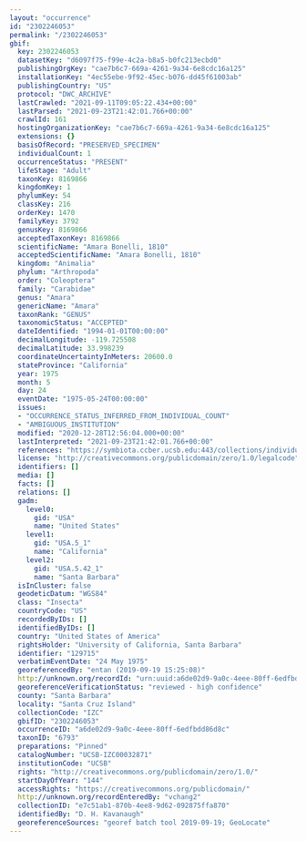 ```yaml
---
layout: "occurrence"
id: "2302246053"
permalink: "/2302246053"
gbif:
  key: 2302246053
  datasetKey: "d6097f75-f99e-4c2a-b8a5-b0fc213ecbd0"
  publishingOrgKey: "cae7b6c7-669a-4261-9a34-6e8cdc16a125"
  installationKey: "4ec55ebe-9f92-45ec-b076-dd45f61003ab"
  publishingCountry: "US"
  protocol: "DWC_ARCHIVE"
  lastCrawled: "2021-09-11T09:05:22.434+00:00"
  lastParsed: "2021-09-23T21:42:01.766+00:00"
  crawlId: 161
  hostingOrganizationKey: "cae7b6c7-669a-4261-9a34-6e8cdc16a125"
  extensions: {}
  basisOfRecord: "PRESERVED_SPECIMEN"
  individualCount: 1
  occurrenceStatus: "PRESENT"
  lifeStage: "Adult"
  taxonKey: 8169866
  kingdomKey: 1
  phylumKey: 54
  classKey: 216
  orderKey: 1470
  familyKey: 3792
  genusKey: 8169866
  acceptedTaxonKey: 8169866
  scientificName: "Amara Bonelli, 1810"
  acceptedScientificName: "Amara Bonelli, 1810"
  kingdom: "Animalia"
  phylum: "Arthropoda"
  order: "Coleoptera"
  family: "Carabidae"
  genus: "Amara"
  genericName: "Amara"
  taxonRank: "GENUS"
  taxonomicStatus: "ACCEPTED"
  dateIdentified: "1994-01-01T00:00:00"
  decimalLongitude: -119.725508
  decimalLatitude: 33.998239
  coordinateUncertaintyInMeters: 20600.0
  stateProvince: "California"
  year: 1975
  month: 5
  day: 24
  eventDate: "1975-05-24T00:00:00"
  issues:
  - "OCCURRENCE_STATUS_INFERRED_FROM_INDIVIDUAL_COUNT"
  - "AMBIGUOUS_INSTITUTION"
  modified: "2020-12-28T12:56:04.000+00:00"
  lastInterpreted: "2021-09-23T21:42:01.766+00:00"
  references: "https://symbiota.ccber.ucsb.edu:443/collections/individual/index.php?occid=129715"
  license: "http://creativecommons.org/publicdomain/zero/1.0/legalcode"
  identifiers: []
  media: []
  facts: []
  relations: []
  gadm:
    level0:
      gid: "USA"
      name: "United States"
    level1:
      gid: "USA.5_1"
      name: "California"
    level2:
      gid: "USA.5.42_1"
      name: "Santa Barbara"
  isInCluster: false
  geodeticDatum: "WGS84"
  class: "Insecta"
  countryCode: "US"
  recordedByIDs: []
  identifiedByIDs: []
  country: "United States of America"
  rightsHolder: "University of California, Santa Barbara"
  identifier: "129715"
  verbatimEventDate: "24 May 1975"
  georeferencedBy: "entan (2019-09-19 15:25:08)"
  http://unknown.org/recordId: "urn:uuid:a6de02d9-9a0c-4eee-80ff-6edfbdd86d8c"
  georeferenceVerificationStatus: "reviewed - high confidence"
  county: "Santa Barbara"
  locality: "Santa Cruz Island"
  collectionCode: "IZC"
  gbifID: "2302246053"
  occurrenceID: "a6de02d9-9a0c-4eee-80ff-6edfbdd86d8c"
  taxonID: "6793"
  preparations: "Pinned"
  catalogNumber: "UCSB-IZC00032871"
  institutionCode: "UCSB"
  rights: "http://creativecommons.org/publicdomain/zero/1.0/"
  startDayOfYear: "144"
  accessRights: "https://creativecommons.org/publicdomain/"
  http://unknown.org/recordEnteredBy: "vchang2"
  collectionID: "e7c51ab1-870b-4ee8-9d62-092875ffa870"
  identifiedBy: "D. H. Kavanaugh"
  georeferenceSources: "georef batch tool 2019-09-19; GeoLocate"
---
```

